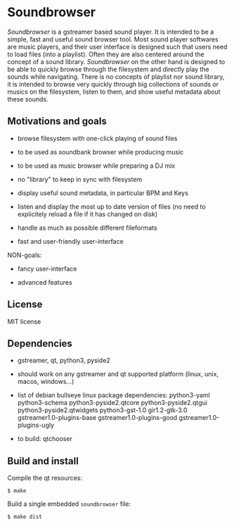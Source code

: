 # Soundbrowser

*Soundbrowser* is a gstreamer based sound player. It is intended to be
a simple, fast and useful sound browser tool. Most sound player
softwares are music players, and their user interface is designed such
that users need to load files (into a playlist). Often they are also
centered around the concept of a sound library. *Soundbrowser* on the
other hand is designed to be able to quickly browse through the
filesystem and directly play the sounds while navigating. There is no
concepts of playlist nor sound library, it is intended to browse very
quickly through big collections of sounds or musics on the filesystem,
listen to them, and show useful metadata about these sounds.

## Motivations and goals

* browse filesystem with one-click playing of sound files

* to be used as soundbank browser while producing music

* to be used as music browser while preparing a DJ mix

* no "library" to keep in sync with filesystem

* display useful sound metadata, in particular BPM and Keys

* listen and display the most up to date version of files (no need to
  explicitely reload a file if it has changed on disk)

* handle as much as possible different fileformats

* fast and user-friendly user-interface

NON-goals:

* fancy user-interface

* advanced features

## License

MIT license

## Dependencies

* gstreamer, qt, python3, pyside2

* should work on any gstreamer and qt supported platform (linux, unix,
  macos, windows...)

* list of debian bullseye linux package dependencies: python3-yaml
  python3-schema python3-pyside2.qtcore python3-pyside2.qtgui
  python3-pyside2.qtwidgets python3-gst-1.0 gir1.2-gtk-3.0
  gstreamer1.0-plugins-base gstreamer1.0-plugins-good
  gstreamer1.0-plugins-ugly

* to build: qtchooser

## Build and install

Compile the qt resources:

    $ make

Build a single embedded `soundbrowser` file:

    $ make dist
